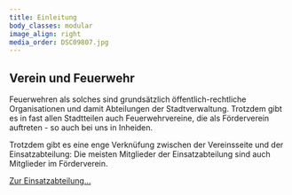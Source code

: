```yaml
---
title: Einleitung
body_classes: modular
image_align: right
media_order: DSC09807.jpg
---
```


## **Verein** und Feuerwehr

Feuerwehren als solches sind grundsätzlich öffentlich-rechtliche Organisationen und damit Abteilungen der Stadtverwaltung. Trotzdem gibt es in fast allen Stadtteilen auch Feuerwehrvereine, die als Förderverein auftreten - so auch bei uns in Inheiden.

Trotzdem gibt es eine enge Verknüfung zwischen der Vereinsseite und der Einsatzabteilung: Die meisten Mitglieder der Einsatzabteilung sind auch Mitglieder im Förderverein.

[Zur Einsatzabteilung...](/einsatzabteilung?classes=btn,btn-primary,btn-lg)